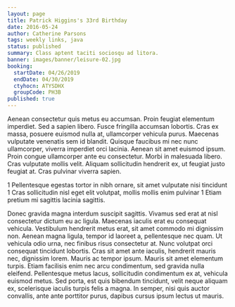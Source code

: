 ```yaml
---
layout: page
title: Patrick Higgins's 33rd Birthday
date: 2016-05-24
author: Catherine Parsons
tags: weekly links, java
status: published
summary: Class aptent taciti sociosqu ad litora.
banner: images/banner/leisure-02.jpg
booking:
  startDate: 04/26/2019
  endDate: 04/30/2019
  ctyhocn: ATYSDHX
  groupCode: PH3B
published: true
---
```

Aenean consectetur quis metus eu accumsan. Proin feugiat elementum imperdiet. Sed a sapien libero. Fusce fringilla accumsan lobortis. Cras ex massa, posuere euismod nulla at, ullamcorper vehicula purus. Maecenas vulputate venenatis sem id blandit. Quisque faucibus mi nec nunc ullamcorper, viverra imperdiet orci lacinia. Aenean sit amet euismod ipsum. Proin congue ullamcorper ante eu consectetur. Morbi in malesuada libero. Cras vulputate mollis velit. Aliquam sollicitudin hendrerit ex, ut feugiat justo feugiat at. Cras pulvinar viverra sapien.

1 Pellentesque egestas tortor in nibh ornare, sit amet vulputate nisi tincidunt
1 Cras sollicitudin nisl eget elit volutpat, mollis mollis enim pulvinar
1 Etiam pretium mi sagittis lacinia sagittis.

Donec gravida magna interdum suscipit sagittis. Vivamus sed erat at nisl consectetur dictum eu ac ligula. Maecenas iaculis erat eu consequat vehicula. Vestibulum hendrerit metus erat, sit amet commodo mi dignissim non. Aenean magna ligula, tempor id laoreet a, pellentesque nec quam. Ut vehicula odio urna, nec finibus risus consectetur at. Nunc volutpat orci consequat tincidunt lobortis. Cras sit amet ante iaculis, hendrerit mauris nec, dignissim lorem. Mauris ac tempor ipsum. Mauris sit amet elementum turpis. Etiam facilisis enim nec arcu condimentum, sed gravida nulla eleifend. Pellentesque metus lacus, sollicitudin condimentum ex at, vehicula euismod metus. Sed porta, est quis bibendum tincidunt, velit neque aliquam ex, scelerisque iaculis turpis felis a magna. In semper, nisi quis auctor convallis, ante ante porttitor purus, dapibus cursus ipsum lectus ut mauris.
